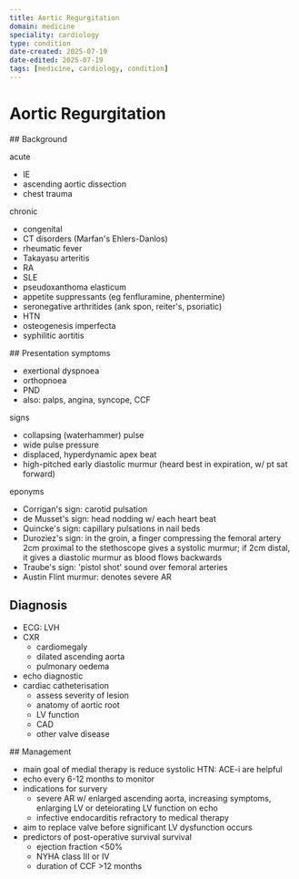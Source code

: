 ```yaml
---
title: Aortic Regurgitation
domain: medicine
speciality: cardiology
type: condition
date-created: 2025-07-19
date-edited: 2025-07-19
tags: [medicine, cardiology, condition]
---
```


# Aortic Regurgitation

## Background

acute
- IE
- ascending aortic dissection
- chest trauma

chronic
- congenital
- CT disorders (Marfan's Ehlers-Danlos)
- rheumatic fever
- Takayasu arteritis
- RA
- SLE
- pseudoxanthoma elasticum
- appetite suppressants (eg fenfluramine, phentermine)
- seronegative arthritides (ank spon, reiter's, psoriatic)
- HTN
- osteogenesis imperfecta
- syphilitic aortitis

## Presentation
symptoms
- exertional dyspnoea
- orthopnoea
- PND
- also: palps, angina, syncope, CCF

signs
- collapsing (waterhammer) pulse
- wide pulse pressure
- displaced, hyperdynamic apex beat
- high-pitched early diastolic murmur (heard best in expiration, w/ pt sat forward)
 
eponyms
- Corrigan's sign: carotid pulsation
- de Musset's sign: head nodding w/ each heart beat
- Quincke's sign: capillary pulsations in nail beds
- Duroziez's sign: in the groin, a finger compressing the femoral artery 2cm proximal to the stethoscope gives a systolic murmur; if 2cm distal, it gives a diastolic murmur as blood flows backwards
- Traube's sign: 'pistol shot' sound over femoral arteries
- Austin Flint murmur: denotes severe AR

## Diagnosis
- ECG: LVH
- CXR
  - cardiomegaly
  - dilated ascending aorta
  - pulmonary oedema
- echo diagnostic
- cardiac catheterisation
  - assess severity of lesion
  - anatomy of aortic root
  - LV function 
  - CAD 
  - other valve disease

## Management
- main goal of medial therapy is reduce systolic HTN: ACE-i are helpful
- echo every 6-12 months to monitor
- indications for survery
  - severe AR w/ enlarged ascending aorta, increasing symptoms, enlarging LV or deteiorating LV function on echo
  - infective endocarditis refractory to medical therapy
- aim to replace valve before significant LV dysfunction occurs
- predictors of post-operative survival survival
  - ejection fraction <50%
  - NYHA class III or IV
  - duration of CCF >12 months